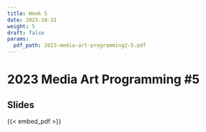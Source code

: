 ```yaml
---
title: Week 5
date: 2023-10-31
weight: 5
draft: false
params:
  pdf_path: 2023-media-art-programming2-5.pdf
---
```


# 2023 Media Art Programming #5

## Slides

{{< embed_pdf >}}

